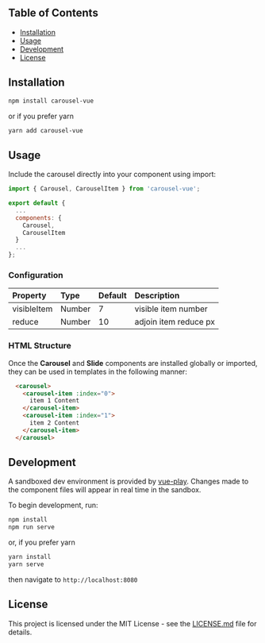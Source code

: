 ## Table of Contents
- [Installation](#installation)
- [Usage](#usage)
- [Development](#development)
- [License](#license)

## Installation

``` bash
npm install carousel-vue
```

or if you prefer yarn

``` bash
yarn add carousel-vue
```

## Usage

Include the carousel directly into your component using import:

``` js
import { Carousel, CarouselItem } from 'carousel-vue';

export default {
  ...
  components: {
    Carousel,
    CarouselItem
  }
  ...
};
```

### Configuration
| Property                  | Type    | Default | Description                                                                                                                                                                                                                                                                           |
|:--------------------------|:--------|:--------|:--------------------------------------------------------------------------------------------------------------------------------------------------------------------------------------------------------------------------------------------------------------------------------------|
| visibleItem                    | Number  | 7    | visible item number                                                                                                                                                                                   |
| reduce                    | Number  | 10       | adjoin item reduce px  

### HTML Structure

Once the **Carousel** and **Slide** components are installed globally or imported, they can be used in templates in the following manner:

``` html
  <carousel>
    <carousel-item :index="0">
      item 1 Content
    </carousel-item>
    <carousel-item :index="1">
      item 2 Content
    </carousel-item>
  </carousel>
```

## Development

A sandboxed dev environment is provided by [vue-play](https://github.com/vue-play/vue-play). Changes made to the component files will appear in real time in the sandbox. 

To begin development, run:

``` bash
npm install 
npm run serve
```

or, if you prefer yarn

``` bash
yarn install 
yarn serve
```

then navigate to `http://localhost:8080`

## License

This project is licensed under the MIT License - see the [LICENSE.md](LICENSE.md) file for details.
